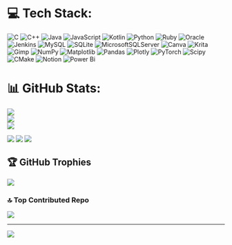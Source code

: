 





# 💻 Tech Stack:
![C](https://img.shields.io/badge/c-%2300599C.svg?style=flat-square&logo=c&logoColor=white) ![C++](https://img.shields.io/badge/c++-%2300599C.svg?style=flat-square&logo=c%2B%2B&logoColor=white) ![Java](https://img.shields.io/badge/java-%23ED8B00.svg?style=flat-square&logo=openjdk&logoColor=white) ![JavaScript](https://img.shields.io/badge/javascript-%23323330.svg?style=flat-square&logo=javascript&logoColor=%23F7DF1E) ![Kotlin](https://img.shields.io/badge/kotlin-%237F52FF.svg?style=flat-square&logo=kotlin&logoColor=white) ![Python](https://img.shields.io/badge/python-3670A0?style=flat-square&logo=python&logoColor=ffdd54) ![Ruby](https://img.shields.io/badge/ruby-%23CC342D.svg?style=flat-square&logo=ruby&logoColor=white) ![Oracle](https://img.shields.io/badge/Oracle-F80000?style=flat-square&logo=oracle&logoColor=white) ![Jenkins](https://img.shields.io/badge/jenkins-%232C5263.svg?style=flat-square&logo=jenkins&logoColor=white) ![MySQL](https://img.shields.io/badge/mysql-4479A1.svg?style=flat-square&logo=mysql&logoColor=white) ![SQLite](https://img.shields.io/badge/sqlite-%2307405e.svg?style=flat-square&logo=sqlite&logoColor=white) ![MicrosoftSQLServer](https://img.shields.io/badge/Microsoft%20SQL%20Server-CC2927?style=flat-square&logo=microsoft%20sql%20server&logoColor=white) ![Canva](https://img.shields.io/badge/Canva-%2300C4CC.svg?style=flat-square&logo=Canva&logoColor=white) ![Krita](https://img.shields.io/badge/Krita-203759?style=flat-square&logo=krita&logoColor=EEF37B) ![Gimp](https://img.shields.io/badge/Gimp-657D8B?style=flat-square&logo=gimp&logoColor=FFFFFF) ![NumPy](https://img.shields.io/badge/numpy-%23013243.svg?style=flat-square&logo=numpy&logoColor=white) ![Matplotlib](https://img.shields.io/badge/Matplotlib-%23ffffff.svg?style=flat-square&logo=Matplotlib&logoColor=black) ![Pandas](https://img.shields.io/badge/pandas-%23150458.svg?style=flat-square&logo=pandas&logoColor=white) ![Plotly](https://img.shields.io/badge/Plotly-%233F4F75.svg?style=flat-square&logo=plotly&logoColor=white) ![PyTorch](https://img.shields.io/badge/PyTorch-%23EE4C2C.svg?style=flat-square&logo=PyTorch&logoColor=white) ![Scipy](https://img.shields.io/badge/SciPy-%230C55A5.svg?style=flat-square&logo=scipy&logoColor=%white) ![CMake](https://img.shields.io/badge/CMake-%23008FBA.svg?style=flat-square&logo=cmake&logoColor=white) ![Notion](https://img.shields.io/badge/Notion-%23000000.svg?style=flat-square&logo=notion&logoColor=white) ![Power Bi](https://img.shields.io/badge/power_bi-F2C811?style=flat-square&logo=powerbi&logoColor=black)






# 📊 GitHub Stats:
![](https://github-readme-stats.vercel.app/api?username=Retr0&theme=radical&hide_border=false&include_all_commits=true&count_private=true)<br/>
![](https://github-readme-streak-stats.herokuapp.com/?user=Retr0&theme=radical&hide_border=false)<br/>
![](https://github-readme-stats.vercel.app/api/top-langs/?username=Retr0&theme=radical&hide_border=false&include_all_commits=true&count_private=true&layout=compact)

![](https://i.giphy.com/media/v1.Y2lkPTc5MGI3NjExdjR0NWZmcnB4cWt3am9obHNlMTRrNHNoYmJkcG1kbmEzZmc1YWhmaSZlcD12MV9pbnRlcm5hbF9naWZfYnlfaWQmY3Q9dg/VixgE40gG7psuxARiB/giphy.gif) ![](https://media2.giphy.com/media/v1.Y2lkPTc5MGI3NjExeWhpcXN1dTYzbncwdDRudTFsbDNsbHdxZGZ4eGZkOGFwZG5jdGFwbyZlcD12MV9pbnRlcm5hbF9naWZfYnlfaWQmY3Q9Zw/htFKkpFaJUOiChnhfI/giphy.webp) ![](https://media0.giphy.com/media/v1.Y2lkPTc5MGI3NjExeG4yb2tkd21wamFkY2poNHI3dHNsZjJnY2hmb3EwdjJyZ3hlMm5tbyZlcD12MV9pbnRlcm5hbF9naWZfYnlfaWQmY3Q9Zw/z6TMaaNJKIAX6/giphy.webp)







## 🏆 GitHub Trophies
![](https://github-profile-trophy.vercel.app/?username=Retr0&theme=radical&no-frame=false&no-bg=false&margin-w=4)

### 🔝 Top Contributed Repo
![](https://github-contributor-stats.vercel.app/api?username=Retr0&limit=5&theme=radical&combine_all_yearly_contributions=true)

---
[![](https://visitcount.itsvg.in/api?id=Retr0&icon=10&color=3)](https://visitcount.itsvg.in)

<!-- Proudly created with GPRM ( https://gprm.itsvg.in ) -->
